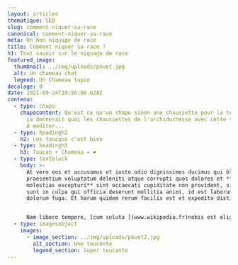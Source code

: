 ```yaml
---
layout: articles
thematique: SEO
slug: comment-niquer-sa-race
canonical: comment-niquer-sa-race
meta: Un bon niquage de race
title: Comment niquer sa race ?
h1: Tout savoir sur le niquage de race
featured_image:
  thumbnail: ../img/uploads/pouet.jpg
  alt: Un chameau chat
  legend: Un Chameau lapin
decalage: 0
date: 2021-09-24T19:56:08.628Z
contenu:
  - type: chapo
    chapocontent: Qu'est ce qu'un chapo sinon une chaussette pour la tête ? Du coup
      ça donnerait quoi les chaussettes de l'archiduchesse avec cette théorie ?
      A méditer...
  - type: headingh2
    h2: Les toucans c'est bien
  - type: headingh3
    h3: Toucan + Chameau = ❤️
  - type: textblock
    body: >-
      At vero eos et accusamus et iusto odio dignissimos ducimus qui blanditiis
      praesentium voluptatum deleniti atque corrupti quos dolores et **quas
      molestias excepturi** sint occaecati cupiditate non provident, similique
      sunt in culpa qui officia deserunt mollitia animi, id est laborum et
      dolorum fuga. Et harum quidem rerum facilis est et expedita distinctio. 


      Nam libero tempore, [cum soluta ](www.wikipedia.fr)nobis est eligendi optio cumque nihil impedit quo minus id quod maxime placeat facere possimus, omnis voluptas assumenda est, omnis dolor repellendus. Temporibus autem quibusdam et aut officiis debitis aut rerum **necessitatibus saepe** eveniet ut et voluptates repudiandae sint et molestiae non recusandae. Itaque earum rerum hic tenetur a sapiente delectus, ut aut reiciendis voluptatibus maiores alias consequatur aut perferendis doloribus asperiores repellat.
  - type: imagesobject
    images:
      - image_section: ../img/uploads/pouet2.jpg
        alt_section: Une toucante
        legend_section: Super toucante
---
```

